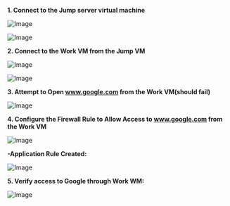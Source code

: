 **1. Connect to the Jump server virtual machine**

![Image](https://github.com/user-attachments/assets/9317486c-b773-4a06-a413-28ed1baf6d05)


![Image](https://github.com/user-attachments/assets/620ab80d-6f69-46a7-9d4a-acc0e6f5594f)


**2. Connect to the Work VM from the Jump VM**

![Image](https://github.com/user-attachments/assets/189737a9-628c-4d11-aae8-978d36bd255c)


![Image](https://github.com/user-attachments/assets/3269ff5f-ef69-434e-9f96-dcf42ce7db04)


**3. Attempt to Open www.google.com from the Work VM(should fail)**

![Image](https://github.com/user-attachments/assets/87e2259f-4997-4319-beba-23a8bb07348b)


**4. Configure the Firewall Rule to Allow Access to www.google.com from the Work VM**

![Image](https://github.com/user-attachments/assets/012b1d02-c052-4da9-85fb-bdce32b572ac)

  **-Application Rule Created:**

  ![Image](https://github.com/user-attachments/assets/c6d47e7d-dfa1-495c-8b82-1c40c22c2346)
  

**5. Verify access to Google through Work WM:**

![Image](https://github.com/user-attachments/assets/4f707c5a-8ad8-419e-8c5e-205a4d162c70)

   
